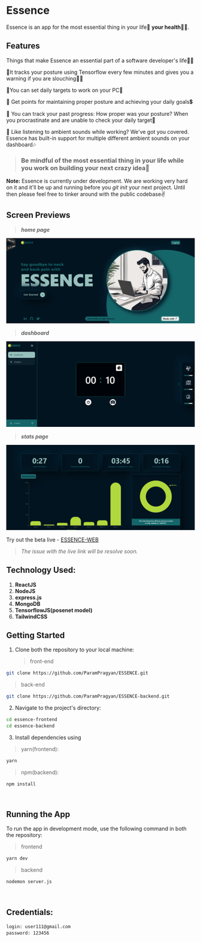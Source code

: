 # Essence

Essence is an app for the most essential thing in your life🏃 **your health**🏃‍♂️.

## Features

Things that make Essence an essential part of a software developer's life👩‍💻

📌It tracks your posture using Tensorflow every few minutes and gives you a warning if you are slouching🙆‍♂️

📌You can set daily targets to work on your PC🎯

📌 Get points for maintaining proper posture and achieving your daily goals💲

📌 You can track your past progress: How proper was your posture? When you procrastinate and are unable to check your daily target📝

📌 Like listening to ambient sounds while working? We've got you covered. Essence has built-in support for multiple different ambient sounds on your dashboard🎶

> ### Be mindful of the most essential thing in your life while you work on building your next crazy idea💫

**Note:** Essence is currently under development. We are working very hard on it and it'll be up and running before you _git init_ your next project. Until then please feel free to tinker around with the public codebase✌️

## Screen Previews

<blockquote><b><i>home page</i></b></blockquote>

![image](./src/assets/images/home.png)

<blockquote><b><i>dashboard</i></b></blockquote>

![image](./src/assets/images/dashboard.png)

<blockquote><b><i>stats page</i></b></blockquote>

![image](./src/assets/images/analytics.png)

Try out the beta live - [ESSENCE-WEB](https://essence-omega.vercel.app/home)

<blockquote><i>The issue with the live link will be resolve soon.</i></blockquote>

## Technology Used:

1. **ReactJS**
2. **NodeJS**
3. **express.js**
4. **MongoDB**
5. **TensorflowJS(posenet model)**
6. **TailwindCSS**

## Getting Started

1. Clone both the repository to your local machine:
   > front-end

```bash
git clone https://github.com/ParamPragyan/ESSENCE.git
```

> back-end

```bash
git clone https://github.com/ParamPragyan/ESSENCE-backend.git
```

2. Navigate to the project's directory:

```bash
cd essence-frontend
cd essence-backend
```

3. Install dependencies using 
>yarn(frontend):
```bash
yarn
```
>npm(backend):
```bash
npm install
```

<br>

## Running the App

To run the app in development mode, use the following command in both the repository:

> frontend

```bash
yarn dev
```

> backend

```bash
nodemon server.js
```

<br>

## Credentials:

```bash
login: user111@gmail.com
password: 123456
```
